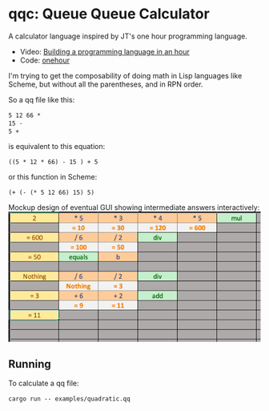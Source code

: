 # qqc: Queue Queue Calculator
A calculator language inspired by JT's one hour programming language.
 - Video: [Building a programming language in an hour](https://www.youtube.com/watch?v=Zkd3mZYOOvw)
 - Code: [onehour](https://github.com/jntrnr/onehour)

I'm trying to get the composability of doing math in Lisp languages like Scheme, but without all the parentheses, and in RPN order.

So a qq file like this:
```
5 12 66 *
15 -
5 +
```

is equivalent to this equation:
```
((5 * 12 * 66) - 15 ) + 5
```

or this function in Scheme:
```
(+ (- (* 5 12 66) 15) 5)
```

Mockup design of eventual GUI showing intermediate answers interactively:
![GUI idea](assets/gui_idea.png)

## Running

To calculate a qq file:
```
cargo run -- examples/quadratic.qq
```
